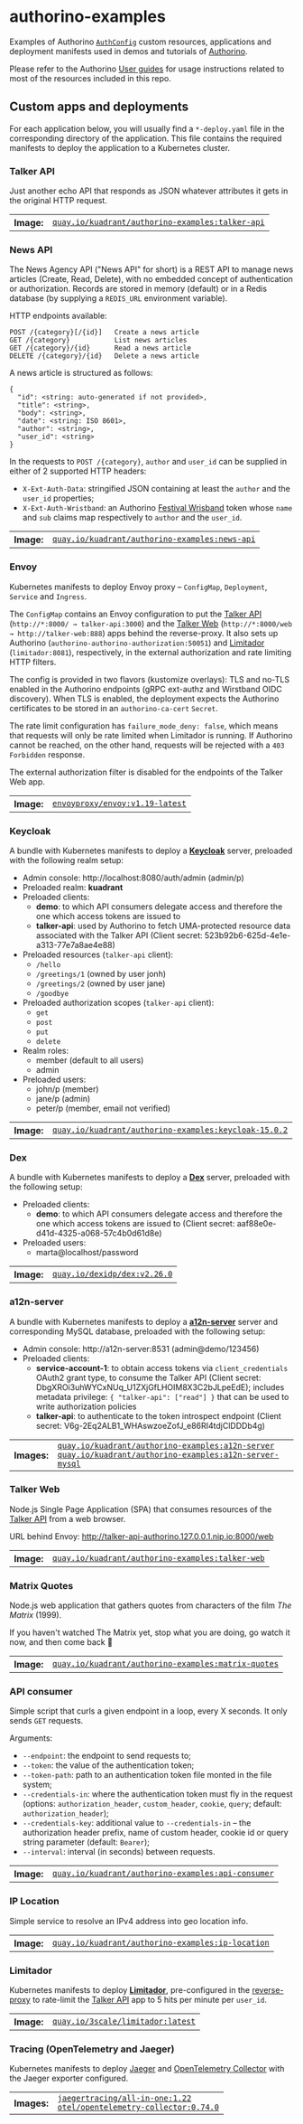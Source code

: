# authorino-examples

Examples of Authorino [`AuthConfig`](https://github.com/kuadrant/authorino/blob/docs/architecture.md#the-authorino-authconfig-custom-resource-definition-crd) custom resources, applications and deployment manifests used in demos and tutorials of [Authorino](https://github.com/kuadrant/authorino).

Please refer to the Authorino [User guides](https://github.com/kuadrant/authorino/blob/main/docs/user-guides.md) for usage instructions related to most of the resources included in this repo.

## Custom apps and deployments

For each application below, you will usually find a `*-deploy.yaml` file in the corresponding directory of the application. This file contains the required manifests to deploy the application to a Kubernetes cluster.

### Talker API

Just another echo API that responds as JSON whatever attributes it gets in the original HTTP request.

<table>
 <tbody>
    <tr>
      <th>Image:</th>
      <td><a href="https://quay.io/kuadrant/authorino-examples:talker-api"><code>quay.io/kuadrant/authorino-examples:talker-api</code></a></td>
    </tr>
  </tbody>
</table>

### News API

The News Agency API ("News API" for short) is a REST API to manage news articles (Create, Read, Delete), with no embedded concept of authentication or authorization. Records are stored in memory (default) or in a Redis database (by supplying a `REDIS_URL` environment variable).

HTTP endpoints available:
```
POST /{category}[/{id}]   Create a news article
GET /{category}           List news articles
GET /{category}/{id}      Read a news article
DELETE /{category}/{id}   Delete a news article
```

A news article is structured as follows:

```jsonc
{
  "id": <string: auto-generated if not provided>,
  "title": <string>,
  "body": <string>,
  "date": <string: ISO 8601>,
  "author": <string>,
  "user_id": <string>
}
```

In the requests to `POST /{category}`, `author` and `user_id` can be supplied in either of 2 supported HTTP headers:
- `X-Ext-Auth-Data`: stringified JSON containing at least the `author` and the `user_id` properties;
- `X-Ext-Auth-Wristband`: an Authorino [Festival Wrisband](https://github.com/Kuadrant/authorino/blob/main/docs/features.md#festival-wristband-tokens-responsewristband) token whose `name` and `sub` claims map respectively to `author` and the `user_id`.

<table>
 <tbody>
    <tr>
      <th>Image:</th>
      <td><a href="https://quay.io/kuadrant/authorino-examples:news-api"><code>quay.io/kuadrant/authorino-examples:news-api</code></a></td>
    </tr>
  </tbody>
</table>

### Envoy

Kubernetes manifests to deploy Envoy proxy – `ConfigMap`, `Deployment`, `Service` and `Ingress`.

The `ConfigMap` contains an Envoy configuration to put the [Talker API](#talker-api) (`http://*:8000/ → talker-api:3000`) and the [Talker Web](talker-web) (`http://*:8000/web → http://talker-web:888`) apps behind the reverse-proxy. It also sets up Authorino (`authorino-authorino-authorization:50051`) and [Limitador](#limitador) (`limitador:8081`), respectively, in the external authorization and rate limiting HTTP filters.

The config is provided in two flavors (kustomize overlays): TLS and no-TLS enabled in the Authorino endpoints (gRPC ext-authz and Wirstband OIDC discovery). When TLS is enabled, the deployment expects the Authorino certificates to be stored in an `authorino-ca-cert` `Secret`.

The rate limit configuration has `failure_mode_deny: false`, which means that requests will only be rate limited when Limitador is running. If Authorino cannot be reached, on the other hand, requests will be rejected with a `403 Forbidden` response.

The external authorization filter is disabled for the endpoints of the Talker Web app.

<table>
 <tbody>
    <tr>
      <th>Image:</th>
      <td><a href="https://hub.docker.com/r/envoyproxy/envoy/tags/?page=1&name=v1.19-latest"><code>envoyproxy/envoy:v1.19-latest</code></a></td>
    </tr>
  </tbody>
</table>

### Keycloak

A bundle with Kubernetes manifests to deploy a [**Keycloak**](https://www.keycloak.org) server, preloaded with the following realm setup:<br/>
- Admin console: http://localhost:8080/auth/admin (admin/p)
- Preloaded realm: **kuadrant**
- Preloaded clients:
  - **demo**: to which API consumers delegate access and therefore the one which access tokens are issued to
  - **talker-api**: used by Authorino to fetch UMA-protected resource data associated with the Talker API (Client secret: 523b92b6-625d-4e1e-a313-77e7a8ae4e88)
- Preloaded resources (`talker-api` client):
  - `/hello`
  - `/greetings/1` (owned by user jonh)
  - `/greetings/2` (owned by user jane)
  - `/goodbye`
- Preloaded authorization scopes (`talker-api` client):
  - `get`
  - `post`
  - `put`
  - `delete`
- Realm roles:
  - member (default to all users)
  - admin
- Preloaded users:
  - john/p (member)
  - jane/p (admin)
  - peter/p (member, email not verified)

<table>
 <tbody>
    <tr>
      <th>Image:</th>
      <td><a href="quay.io/kuadrant/authorino-examples:keycloak-15.0.2"><code>quay.io/kuadrant/authorino-examples:keycloak-15.0.2</code></a></td>
    </tr>
  </tbody>
</table>

### Dex

A bundle with Kubernetes manifests to deploy a [**Dex**](https://dexidp.io) server, preloaded with the following setup:<br/>
- Preloaded clients:<br/>
  - **demo**: to which API consumers delegate access and therefore the one which access tokens are issued to (Client secret: aaf88e0e-d41d-4325-a068-57c4b0d61d8e)
- Preloaded users:<br/>
  - marta@localhost/password

<table>
 <tbody>
    <tr>
      <th>Image:</th>
      <td><a href="https://quay.io/dexidp/dex:v2.26.0"><code>quay.io/dexidp/dex:v2.26.0</code></a></td>
    </tr>
  </tbody>
</table>

### a12n-server

A bundle with Kubernetes manifests to deploy a [**a12n-server**](https://github.com/curveball/a12n-server) server and corresponding MySQL database, preloaded with the following setup:<br/>
- Admin console: http://a12n-server:8531 (admin@demo/123456)
- Preloaded clients:<br/>
  - **service-account-1**: to obtain access tokens via `client_credentials` OAuth2 grant type, to consume the Talker API (Client secret: DbgXROi3uhWYCxNUq_U1ZXjGfLHOIM8X3C2bJLpeEdE); includes metadata privilege: `{ "talker-api": ["read"] }` that can be used to write authorization policies
  - **talker-api**: to authenticate to the token introspect endpoint (Client secret: V6g-2Eq2ALB1_WHAswzoeZofJ_e86RI4tdjClDDDb4g)

<table>
 <tbody>
    <tr>
      <th>Images:</th>
      <td>
        <a href="https://quay.io/kuadrant/authorino-examples:a12n-server"><code>quay.io/kuadrant/authorino-examples:a12n-server</code></a><br/>
        <a href="https://quay.io/kuadrant/authorino-examples:a12n-server-mysql"><code>quay.io/kuadrant/authorino-examples:a12n-server-mysql</code></a>
      </td>
    </tr>
  </tbody>
</table>

### Talker Web

Node.js Single Page Application (SPA) that consumes resources of the [Talker API](#talker-api) from a web browser.

URL behind Envoy: http://talker-api-authorino.127.0.0.1.nip.io:8000/web

<table>
 <tbody>
    <tr>
      <th>Image:</th>
      <td><a href="https://quay.io/kuadrant/authorino-examples:talker-web"><code>quay.io/kuadrant/authorino-examples:talker-web</code></a></td>
    </tr>
  </tbody>
</table>

### Matrix Quotes

Node.js web application that gathers quotes from characters of the film _The Matrix_ (1999).

If you haven't watched The Matrix yet, stop what you are doing, go watch it now, and then come back 🙂

<table>
 <tbody>
    <tr>
      <th>Image:</th>
      <td><a href="https://quay.io/kuadrant/authorino-examples:matrix-quotes"><code>quay.io/kuadrant/authorino-examples:matrix-quotes</code></a></td>
    </tr>
  </tbody>
</table>

### API consumer

Simple script that curls a given endpoint in a loop, every X seconds. It only sends `GET` requests.

Arguments:
- `--endpoint`: the endpoint to send requests to;
- `--token`: the value of the authentication token;
- `--token-path`: path to an authentication token file monted in the file system;
- `--credentials-in`: where the authentication token must fly in the request (options: `authorization_header`, `custom_header`, `cookie`, `query`; default: `authorization_header`);
- `--credentials-key`: additional value to `--credentials-in` – the authorization header prefix, name of custom header, cookie id or query string parameter (default: `Bearer`);
- `--interval`: interval (in seconds) between requests.

<table>
 <tbody>
    <tr>
      <th>Image:</th>
      <td><a href="https://quay.io/kuadrant/authorino-examples:api-consumer"><code>quay.io/kuadrant/authorino-examples:api-consumer</code></a></td>
    </tr>
  </tbody>
</table>

### IP Location

Simple service to resolve an IPv4 address into geo location info.

<table>
 <tbody>
    <tr>
      <th>Image:</th>
      <td><a href="https://quay.io/kuadrant/authorino-examples:ip-location"><code>quay.io/kuadrant/authorino-examples:ip-location</code></a></td>
    </tr>
  </tbody>
</table>

### Limitador

Kubernetes manifests to deploy [**Limitador**](https://github.com/kuadrant/limitador), pre-configured in the [reverse-proxy](#envoy) to rate-limit the [Talker API](#talker-api) app to 5 hits per minute per `user_id`.

<table>
 <tbody>
    <tr>
      <th>Image:</th>
      <td><a href="https://quay.io/3scale/limitador:latest"><code>quay.io/3scale/limitador:latest</code></a></td>
    </tr>
  </tbody>
</table>

### Tracing (OpenTelemetry and Jaeger)

Kubernetes manifests to deploy [Jaeger](https://www.jaegertracing.io/) and [OpenTelemetry Collector](https://opentelemetry.io/docs/collector/) with the Jaeger exporter configured.

<table>
 <tbody>
    <tr>
      <th>Images:</th>
      <td>
        <a href="https://hub.docker.com/r/jaegertracing/all-in-one/tags/?page=1&name=1.22"><code>jaegertracing/all-in-one:1.22</code></a><br/>
        <a href="https://hub.docker.com/r/otel/opentelemetry-collector/tags/?page=1&name=0.74.0"><code>otel/opentelemetry-collector:0.74.0</code></a>
      </td>
    </tr>
  </tbody>
</table>

